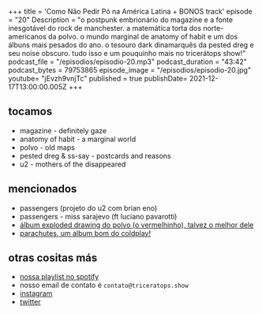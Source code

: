 +++
title = 'Como Não Pedir Pó na América Latina + BONOS track'
episode = "20"
Description = "o postpunk embrionário do magazine e a fonte inesgotável do rock de manchester. a matemática torta dos norte-americanos da polvo. o mundo marginal de anatomy of habit e um dos álbuns mais pesados do ano. o tesouro dark dinamarquês da pested dreg e seu noise obscuro. tudo isso e um pouquinho mais no tricerátops show!"
podcast_file = "/episodios/episodio-20.mp3"
podcast_duration = "43:42"
podcast_bytes = 79753865
episode_image = "/episodios/episodio-20.jpg"
youtube= "jEvzh9vnjTc"
published = true
publishDate= 2021-12-17T13:00:00.005Z
+++

## tocamos
* magazine - definitely gaze
* anatomy of habit - a marginal world
* polvo - old maps
* pested dreg & ss-say - postcards and reasons
* u2 - mothers of the disappeared

## mencionados

* passengers (projeto do u2 com brian eno)
* passengers - miss sarajevo (ft luciano pavarotti)
* [álbum exploded drawing do polvo (o vermelhinho), talvez o melhor dele](https://www.discogs.com/master/60946-Polvo-Exploded-Drawing)
* [parachutes, um album bom do coldplay!](https://www.discogs.com/release/369337-Coldplay-Parachutes)

## otras cositas más
* [nossa playlist no spotify](https://open.spotify.com/playlist/0UiztKuga6LmTAxWTsUQdw?si=fb96026bc1994d90)
* nosso email de contato é `contato@triceratops.show`
* [instagram](https://www.instagram.com/triceratops.show/)
* [twitter](https://twitter.com/TriceratopsShow/)
